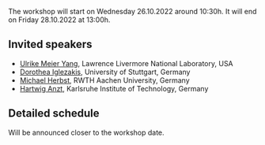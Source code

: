 <!--
.. title: Program
.. slug: program
.. date: 2022-03-02 16:11:07 UTC+01:00
.. tags:
.. category:
.. link:
.. description:
.. type: text
-->

The workshop will start on Wednesday 26.10.2022 around
10:30h. It will end on Friday 28.10.2022 at 13:00h.

## Invited speakers

- [Ulrike Meier Yang](https://people.llnl.gov/yang11), Lawrence Livermore National Laboratory, USA
- [Dorothea Iglezakis](https://www.izus.uni-stuttgart.de/personen/Iglezakis-00001/), University of Stuttgart, Germany
- [Michael Herbst](http://www.acom.rwth-aachen.de/5people/herbst/start), RWTH Aachen University, Germany
- [Hartwig Anzt](https://hartwiganzt.github.io/), Karlsruhe Institute of Technology, Germany

## Detailed schedule

Will be announced closer to the workshop date.
